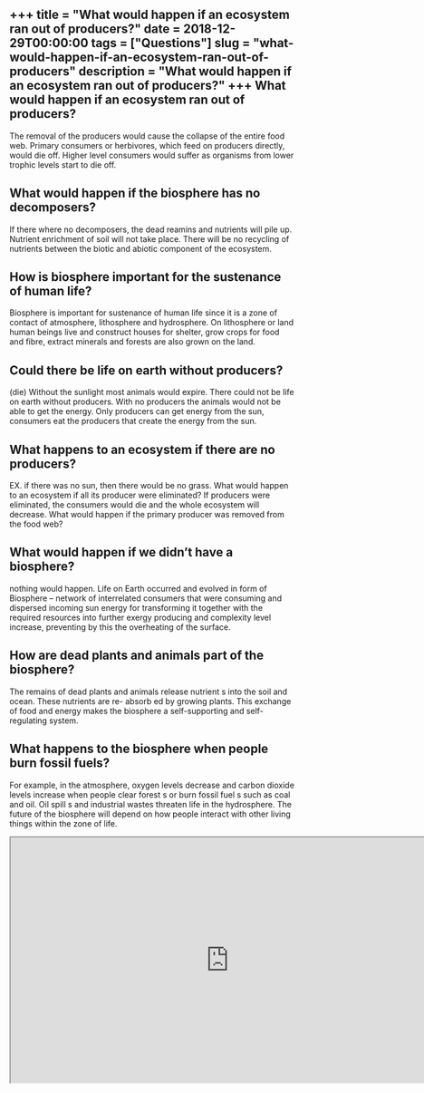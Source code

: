 +++
title = "What would happen if an ecosystem ran out of producers?"
date = 2018-12-29T00:00:00
tags = ["Questions"]
slug = "what-would-happen-if-an-ecosystem-ran-out-of-producers"
description = "What would happen if an ecosystem ran out of producers?"
+++
What would happen if an ecosystem ran out of producers?
-------------------------------------------------------

The removal of the producers would cause the collapse of the entire food web. Primary consumers or herbivores, which feed on producers directly, would die off. Higher level consumers would suffer as organisms from lower trophic levels start to die off.

What would happen if the biosphere has no decomposers?
------------------------------------------------------

If there where no decomposers, the dead reamins and nutrients will pile up. Nutrient enrichment of soil will not take place. There will be no recycling of nutrients between the biotic and abiotic component of the ecosystem.

How is biosphere important for the sustenance of human life?
------------------------------------------------------------

Biosphere is important for sustenance of human life since it is a zone of contact of atmosphere, lithosphere and hydrosphere. On lithosphere or land human beings live and construct houses for shelter, grow crops for food and fibre, extract minerals and forests are also grown on the land.

Could there be life on earth without producers?
-----------------------------------------------

(die) Without the sunlight most animals would expire. There could not be life on earth without producers. With no producers the animals would not be able to get the energy. Only producers can get energy from the sun, consumers eat the producers that create the energy from the sun.

What happens to an ecosystem if there are no producers?
-------------------------------------------------------

EX. if there was no sun, then there would be no grass. What would happen to an ecosystem if all its producer were eliminated? If producers were eliminated, the consumers would die and the whole ecosystem will decrease. What would happen if the primary producer was removed from the food web?

What would happen if we didn’t have a biosphere?
------------------------------------------------

nothing would happen. Life on Earth occurred and evolved in form of Biosphere – network of interrelated consumers that were consuming and dispersed incoming sun energy for transforming it together with the required resources into further exergy producing and complexity level increase, preventing by this the overheating of the surface.

How are dead plants and animals part of the biosphere?
------------------------------------------------------

The remains of dead plants and animals release nutrient s into the soil and ocean. These nutrients are re- absorb ed by growing plants. This exchange of food and energy makes the biosphere a self-supporting and self-regulating system.

What happens to the biosphere when people burn fossil fuels?
------------------------------------------------------------

For example, in the atmosphere, oxygen levels decrease and carbon dioxide levels increase when people clear forest s or burn fossil fuel s such as coal and oil. Oil spill s and industrial wastes threaten life in the hydrosphere. The future of the biosphere will depend on how people interact with other living things within the zone of life.

<iframe allow="accelerometer; autoplay; clipboard-write; encrypted-media; gyroscope; picture-in-picture" allowfullscreen="" class="__youtube_prefs__  epyt-is-override  no-lazyload" data-no-lazy="1" data-origheight="433" data-origwidth="770" data-skipgform_ajax_framebjll="" height="433" id="_ytid_81254" loading="lazy" src="https://www.youtube.com/embed/ZLoAGhBzV3o?enablejsapi=1&autoplay=0&cc_load_policy=0&cc_lang_pref=&iv_load_policy=1&loop=0&modestbranding=0&rel=1&fs=1&playsinline=0&autohide=2&theme=dark&color=red&controls=1&" title="YouTube player" width="770"></iframe>